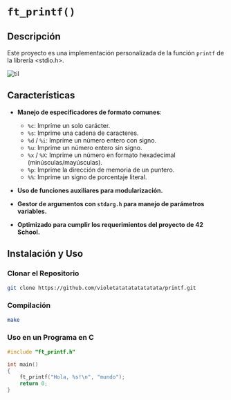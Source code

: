 # `ft_printf()`

## Descripción

Este proyecto es una implementación personalizada de la función `printf` de la librería <stdio.h>.

![til](https://c.tenor.com/B2G3qZWSHZsAAAAC/tenor.gif)

## Características

- **Manejo de especificadores de formato comunes**:
  - `%c`: Imprime un solo carácter.
  - `%s`: Imprime una cadena de caracteres.
  - `%d` / `%i`: Imprime un número entero con signo.
  - `%u`: Imprime un número entero sin signo.
  - `%x` / `%X`: Imprime un número en formato hexadecimal (minúsculas/mayúsculas).
  - `%p`: Imprime la dirección de memoria de un puntero.
  - `%%`: Imprime un signo de porcentaje literal.

- **Uso de funciones auxiliares para modularización.**
- **Gestor de argumentos con `stdarg.h` para manejo de parámetros variables.**
- **Optimizado para cumplir los requerimientos del proyecto de 42 School.**

## Instalación y Uso

### Clonar el Repositorio
```sh
git clone https://github.com/violetatatatatatatata/printf.git
```

### Compilación
```sh
make
```

### Uso en un Programa en C
```c
#include "ft_printf.h"

int main()
{
    ft_printf("Hola, %s!\n", "mundo");
    return 0;
}
```
